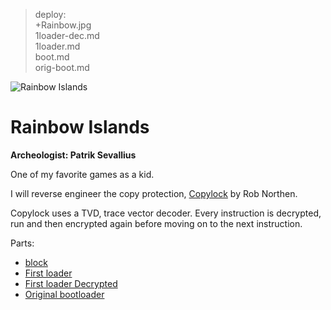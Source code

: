 > deploy:<br>
> +Rainbow.jpg<br>
> 1loader-dec.md<br>
> 1loader.md<br>
> boot.md<br>
> orig-boot.md<br>

![Rainbow Islands](Rainbow.jpg)

# Rainbow Islands

**Archeologist: Patrik Sevallius**

One of my favorite games as a kid.

I will reverse engineer the copy protection, [Copylock](http://en.wikipedia.org/wiki/Rob_Northen_copylock) by Rob Northen.

Copylock uses a TVD, trace vector decoder. Every instruction is decrypted, run and then encrypted again before moving on to the next instruction.

Parts:
  - [block](boot.md) 
  - [First loader](1loader.md) 
  - [First loader Decrypted](1loader-dec.md) 
  - [Original bootloader](orig-boot.md)